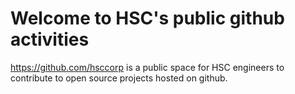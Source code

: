 # Welcome to HSC's public github activities

https://github.com/hsccorp is a public space for HSC engineers to contribute to open source projects hosted on github. 
